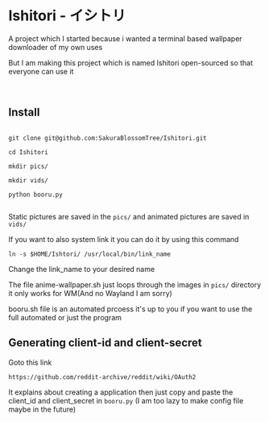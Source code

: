 <h1>Ishitori - イシトリ</h1>

<p>A project which I started because i wanted a terminal based wallpaper downloader of my own uses</p>

<p>But I am making this project which is named Ishitori open-sourced so that everyone can use it</p>

<br/>

<h2>Install</h2>

```

git clone git@github.com:SakuraBlossomTree/Ishitori.git

cd Ishitori

mkdir pics/

mkdir vids/

python booru.py


```

Static pictures are saved in the ```pics/``` and animated pictures are saved in ```vids/```

If you want to also system link it you can do it by using this command 

```
ln -s $HOME/Ishtori/ /usr/local/bin/link_name
```

Change the link_name to your desired name

The file anime-wallpaper.sh just loops through the images in ```pics/``` directory it only works for WM(And no Wayland I am sorry)

booru.sh file is an automated prcoess it's up to you if you want to use the full automated or just the program

<h2>Generating client-id and client-secret</h2>

Goto this link

```
https://github.com/reddit-archive/reddit/wiki/OAuth2
```

It explains about creating a application then just copy and paste the client_id and client_secret in ```booru.py``` (I am too lazy to make config file maybe in the future)
